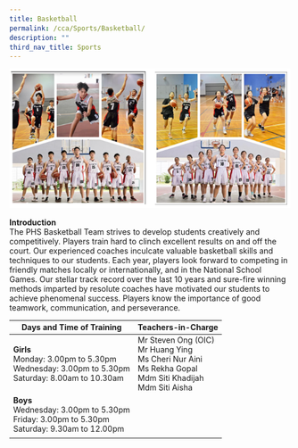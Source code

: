 ```yaml
---
title: Basketball
permalink: /cca/Sports/Basketball/
description: ""
third_nav_title: Sports
---
```

![](/images/basketballboysgirls1.png)

**Introduction**<br>
The PHS Basketball Team strives to develop students creatively and competitively. Players train hard to clinch excellent results on and off the court. Our experienced coaches inculcate valuable basketball skills and techniques to our students. Each year, players look forward to competing in friendly matches locally or internationally, and in the National School Games. Our stellar track record over the last 10 years and sure-fire winning methods imparted by resolute coaches have motivated our students to achieve phenomenal success. Players know the importance of good teamwork, communication, and perseverance.

|Days and Time of Training|**Teachers-in-Charge** | 
| -------- | -------- | 
|**Girls**<br>Monday: 3.00pm to 5.30pm<br>Wednesday: 3.00pm to 5.30pm<br>Saturday: 8.00am to 10.30am| Mr Steven Ong (OIC)<br>Mr Huang Ying<br>Ms Cheri Nur Aini<br>Ms Rekha Gopal <br>Mdm Siti Khadijah<br>Mdm Siti Aisha|
|**Boys**<br>Wednesday: 3.00pm to 5.30pm<br>Friday: 3.00pm to 5.30pm<br>Saturday: 9.30am to 12.00pm
||
